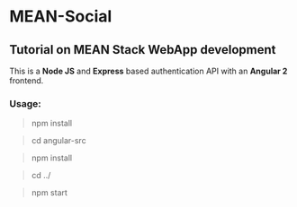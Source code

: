 # MEAN-Social
## Tutorial on MEAN Stack WebApp development

This is a **Node JS** and **Express** based authentication API with an **Angular 2** frontend.

### Usage:

> npm install

> cd angular-src

> npm install

> cd ../

> npm start
